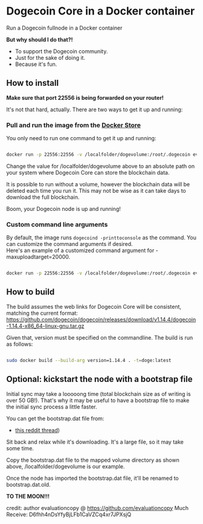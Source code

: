 # Dogecoin Core in a Docker container

Run a Dogecoin fullnode in a Docker container

**But why should I do that?!**

* To support the Dogecoin community.
* Just for the sake of doing it.
* Because it's fun.

## How to install

**Make sure that port 22556 is being forwarded on your router!**

It's not that hard, actually. There are two ways to get it up and running:

### Pull and run the image from the [Docker Store](https://hub.docker.com/r/evaluationcopy/dogecoin-node)

You only need to run one command to get it up and running:

```bash

docker run -p 22556:22556 -v /localfolder/dogevolume:/root/.dogecoin evaluationcopy/dogecoin-node:latest

```

Change the value for /localfolder/dogevolume above to an absolute path on your system where Dogecoin Core can store the blockchain data.

It is possible to run without a volume, however the blockchain data will be deleted each time you run it.  This may not be wise as 
it can take days to download the full blockchain.

Boom, your Dogecoin node is up and running!

### Custom command line arguments

By default, the image runs ```dogecoind -printtoconsole``` as the command.  You can customize the command arguments if desired.  
Here's an example of a customized command argument for -maxuploadtarget=20000.

```bash

docker run -p 22556:22556 -v /localfolder/dogevolume:/root/.dogecoin evaluationcopy/dogecoin-node:latest dogecoind -printtoconsole -maxuploadtarget=20000

```

## How to build

The build assumes the web links for Dogecoin Core will be consistent, matching the current format:  https://github.com/dogecoin/dogecoin/releases/download/v1.14.4/dogecoin-1.14.4-x86_64-linux-gnu.tar.gz

Given that, version must be specified on the commandline.  The build is run as follows:

```bash

sudo docker build --build-arg version=1.14.4 . -t=doge:latest

```

## Optional: kickstart the node with a bootstrap file

Initial sync may take a looooong time (total blockchain size as of writing is over 50 GB!). That's why it may be useful to have a bootstrap file to make the initial sync process a little faster.

You can get the bootstrap.dat file from:

* [this reddit thread](https://www.reddit.com/r/dogecoin/comments/mtzwdh/latest_dogecoin_core_bootstrap_11th_april_2021/))

Sit back and relax while it's downloading. It's a large file, so it may take some time.

Copy the bootstrap.dat file to the mapped volume directory as shown above, /localfolder/dogevolume is our example.

Once the node has imported the bootstrap.dat file, it'll be renamed to bootstrap.dat.old.

**TO THE MOON!!!**

credit: author evaluationcopy @ https://github.com/evaluationcopy
Much Receive: D6fhh4nDsYfyBjLFb1CaVZCq4xr7JPXsjQ